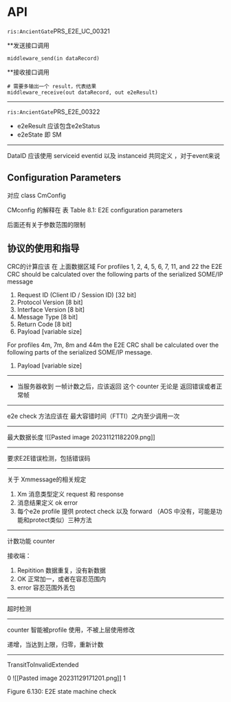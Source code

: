 # API

`ris:AncientGate`PRS_E2E_UC_00321

**发送接口调用

```
middleware_send(in dataRecord)
```

**接收接口调用

```
# 需要多输出一个 result，代表结果
middleware_receive(out dataRecord, out e2eResult)
```

---
`ris:AncientGate`PRS_E2E_00322

- e2eResult 应该包含e2eStatus
- e2eState 即 SM

---
DataID 应该使用  serviceid  eventid  以及  instanceid 共同定义 ，对于event来说



## Configuration Parameters
 对应 class  CmConfig



CMconfig 的解释在 表 Table 8.1: E2E configuration parameters

后面还有关于参数范围的限制




## 协议的使用和指导

CRC的计算应该 在 上面数据区域
For profiles 1, 2, 4, 5, 6, 7, 11, and 22 the E2E CRC should
be calculated over the following parts of the serialized SOME/IP message
1. Request ID (Client ID / Session ID) [32 bit]
2. Protocol Version [8 bit]
3. Interface Version [8 bit]
4. Message Type [8 bit]
5. Return Code [8 bit]
6. Payload [variable size]


For profiles 4m, 7m, 8m and 44m the E2E CRC shall be
calculated over the following parts of the serialized SOME/IP message.
1. Payload [variable size]



---
- 当服务器收到 一帧计数之后，应该返回 这个 counter 无论是 返回错误或者正常帧


---
e2e check 方法应该在  最大容错时间（FTTI）之内至少调用一次



---
最大数据长度
![[Pasted image 20231121182209.png]]

--- 
要求E2E错误检测，包括错误码

---
关于 Xmmessage的相关规定
1. Xm 消息类型定义  request 和  response
2. 消息结果定义   ok error
3. 每个e2e profile  提供  protect  check 以及 forward （AOS 中没有，可能是功能和protect类似）三种方法



---
计数功能 counter

接收端：
1. Repitition 数据重复，没有新数据
2. OK 正常加一，或者在容忍范围内
3. error 容忍范围外丢包

---
超时检测

---
counter 智能被profile 使用，不被上层使用修改

递增，当达到上限，归零，重新计数



---

TransitToInvalidExtended 

0
![[Pasted image 20231129171201.png]]
1

Figure 6.130: E2E state machine check


